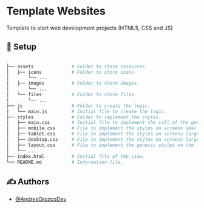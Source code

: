 
# Template Websites

Template to start web development projects (HTML5, CSS and JS)


## 📓 Setup

```bash
.
├── assets              # Folder to store resources.
│   ├── icons           # Folder to store icons.
|       └── ...
│   ├── images          # Folder to store images.
|       └── ...
│   └── files           # Folder to store files.
|       └── ...
├── js                  # Folder to create the logic.
|   └── main.js         # Initial file to create the logic.
├── styles              # Folder to implement the styles.
│   ├── main.css        # Initial file to implement the call of the generic files.
│   ├── mobile.css      # File to implement the styles on screens smaller than 576 px.
│   ├── tablet.css      # File to implement the styles on screens larger than 576 px and smaller than 992 px.
│   ├── desktop.css     # File to implement the styles on screens larger than 992 px.
│   ├── layout.css      # File to implement the generic styles on the layout of containers.
│   └── ...
├── index.html          # Initial file of the view.
└── README.md           # Information file.
```

## ✍️ Authors

- [@AndresOrozcoDev](https://github.com/AndresOrozcoDev)

